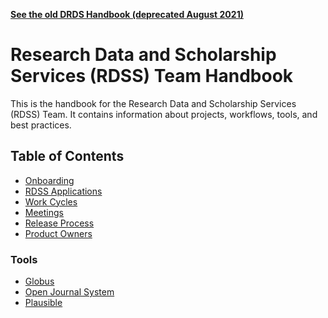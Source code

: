 **[See the old DRDS Handbook (deprecated August 2021)](https://github.com/pulibrary/drds-handbook-deprecated)**

# Research Data and Scholarship Services (RDSS) Team Handbook

This is the handbook for the Research Data and Scholarship Services (RDSS) Team.  It contains information about projects, workflows, tools, and best practices.

## Table of Contents

* [Onboarding](onboarding.md)
* [RDSS Applications](applications.md)
* [Work Cycles](work_cycles.md)
* [Meetings](meetings.md)
* [Release Process](release_process.md)
* [Product Owners](product_owners.md)


### Tools

* [Globus](globus.md)
* [Open Journal System](ojs.md)
* [Plausible](plausible.md)
